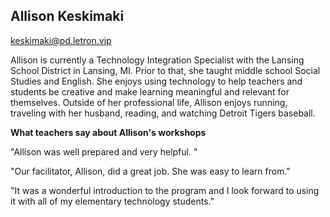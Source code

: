 ## Allison Keskimaki

[keskimaki@pd.letron.vip](mailto:keskimaki@pd.letron.vip)

Allison is currently a Technology Integration Specialist with the Lansing School District in Lansing, MI. Prior to that, she taught middle school Social Studies and English. She enjoys using technology to help teachers and students be creative and make learning meaningful and relevant for themselves. Outside of her professional life, Allison enjoys running, traveling with her husband, reading, and watching Detroit Tigers baseball.

**What teachers say about Allison's workshops**

"Allison was well prepared and very helpful. "

"Our facilitator, Allison, did a great job. She was easy to learn from."

"It was a wonderful introduction to the program and I look forward to using it with all of my elementary technology students."
